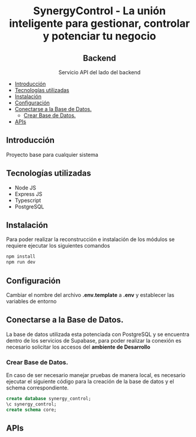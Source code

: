 <h1 align="center"><b>SynergyControl</b> - La unión inteligente para gestionar, controlar y potenciar tu negocio</h1>
<h2 align="center"><b>Backend</b></h2>

<p align="center">Servicio API del lado del backend</p>

- [Introducción](#introducción)
- [Tecnologías utilizadas](#tecnologías-utilizadas)
- [Instalación](#instalación)
- [Configuración](#configuración)
- [Conectarse a la Base de Datos.](#conectarse-a-la-base-de-datos)
  - [Crear Base de Datos.](#crear-base-de-datos)
- [APIs](#apis)

## Introducción
Proyecto base para cualquier sistema

## Tecnologías utilizadas
- Node JS
- Express JS
- Typescript
- PostgreSQL

## Instalación

Para poder realizar la reconstrucción e instalación de los módulos se requiere ejecutar los siguientes comandos

```bash copy
npm install
npm run dev
```

## Configuración

Cambiar el nombre del archivo __.env.template__ a __.env__ y establecer las variables de entorno

## Conectarse a la Base de Datos.

La base de datos utilizada esta potenciada con PostgreSQL y se encuentra dentro de los servicios de Supabase, para poder realizar la conexión es necesario solicitar los accesos del **ambiente de Desarrollo**

### Crear Base de Datos.

En caso de ser necesario manejar pruebas de manera local, es necesario ejecutar el siguiente código para la creación de la base de datos y el schema correspondiente.

```sql copy
create database synergy_control;
\c synergy_control;
create schema core;
```


## APIs
